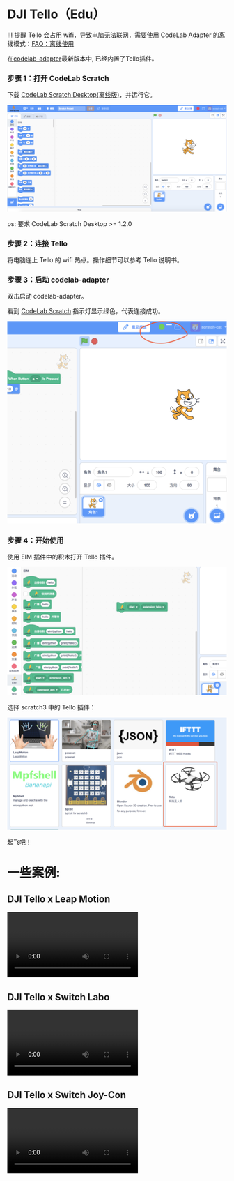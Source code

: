 # DJI Tello（Edu）

!!! 提醒
    Tello 会占用 wifi，导致电脑无法联网，需要使用 CodeLab Adapter 的离线模式：[FAQ：离线使用](https://adapter.codelab.club/user_guide/FAQ/#_6)

在[codelab-adapter](https://adapter.codelab.club/user_guide/install/)最新版本中, 已经内置了Tello插件。

### 步骤 1：打开 CodeLab Scratch
下载 [CodeLab Scratch Desktop(离线版)](https://www.codelab.club/blog/codelab-download/)，并运行它。

![](../img/scratch3-home.png)

ps: 要求 CodeLab Scratch Desktop >= 1.2.0

### 步骤 2：连接 Tello
将电脑连上 Tello 的 wifi 热点。操作细节可以参考 Tello 说明书。

### 步骤 3：启动 codelab-adapter
双击启动 codelab-adapter。

看到 [CodeLab Scratch](https://scratch3v2.codelab.club/) 指示灯显示绿色，代表连接成功。

![](../../img/scratch3-home-connect.png)

### 步骤 4：开始使用
使用 EIM 插件中的积木打开 Tello 插件。

![](/img/eim_open_tello_extension.png)

选择 scratch3 中的 Tello 插件：

<img width="600px" src="../../img/scratch3_tello.png"/>

起飞吧！

# 一些案例:

## DJI Tello x Leap Motion
<video width=300px src="/video/tello_leapmotion.mp4" controls="controls"></video>

## DJI Tello x Switch Labo
<video width=300px src="/video/tello_labo.mp4" controls="controls"></video>

## DJI Tello x Switch Joy-Con
<video width=300px src="/video/tello_joy_con.mp4" controls="controls"></video>

